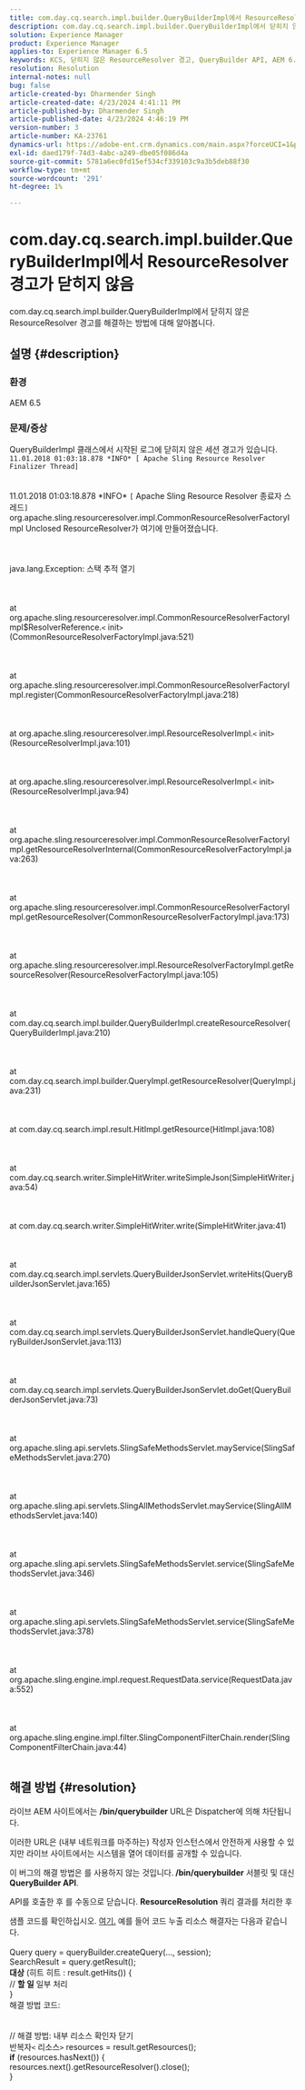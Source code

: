 ```yaml
---
title: com.day.cq.search.impl.builder.QueryBuilderImpl에서 ResourceResolver 경고가 닫히지 않음
description: com.day.cq.search.impl.builder.QueryBuilderImpl에서 닫히지 않은 ResourceResolver 경고를 해결하는 방법에 대해 알아봅니다.
solution: Experience Manager
product: Experience Manager
applies-to: Experience Manager 6.5
keywords: KCS, 닫히지 않은 ResourceResolver 경고, QueryBuilder API, AEM 6.5, Adobe Experience Manager 6.5, 문제 해결, com.day.cq.search.impl.builder.QueryBuilderImpl
resolution: Resolution
internal-notes: null
bug: false
article-created-by: Dharmender Singh
article-created-date: 4/23/2024 4:41:11 PM
article-published-by: Dharmender Singh
article-published-date: 4/23/2024 4:46:19 PM
version-number: 3
article-number: KA-23761
dynamics-url: https://adobe-ent.crm.dynamics.com/main.aspx?forceUCI=1&pagetype=entityrecord&etn=knowledgearticle&id=a4979244-9001-ef11-a1fd-6045bd026dc7
exl-id: daed179f-74d3-4abc-a249-dbe05f086d4a
source-git-commit: 5781a6ec0fd15ef534cf339103c9a3b5deb88f30
workflow-type: tm+mt
source-wordcount: '291'
ht-degree: 1%

---
```


# com.day.cq.search.impl.builder.QueryBuilderImpl에서 ResourceResolver 경고가 닫히지 않음


com.day.cq.search.impl.builder.QueryBuilderImpl에서 닫히지 않은 ResourceResolver 경고를 해결하는 방법에 대해 알아봅니다.

## 설명 {#description}


### 환경

AEM 6.5

### 문제/증상

QueryBuilderImpl 클래스에서 시작된 로그에 닫히지 않은 세션 경고가 있습니다. `11.01.2018 01:03:18.878 *INFO* [ Apache Sling Resource Resolver Finalizer Thread]`
<br><br><br>11.01.2018 01:03:18.878 \*INFO\* `[` Apache Sling Resource Resolver 종료자 스레드`]`  org.apache.sling.resourceresolver.impl.CommonResourceResolverFactoryImpl Unclosed ResourceResolver가 여기에 만들어졌습니다. <br><br><br><br>java.lang.Exception: 스택 추적 열기<br><br><br><br>at org.apache.sling.resourceresolver.impl.CommonResourceResolverFactoryImpl$ResolverReference.`<` init`>` (CommonResourceResolverFactoryImpl.java:521)<br><br><br><br>at org.apache.sling.resourceresolver.impl.CommonResourceResolverFactoryImpl.register(CommonResourceResolverFactoryImpl.java:218)<br><br><br><br>at org.apache.sling.resourceresolver.impl.ResourceResolverImpl.`<` init`>` (ResourceResolverImpl.java:101)<br><br><br><br>at org.apache.sling.resourceresolver.impl.ResourceResolverImpl.`<` init`>` (ResourceResolverImpl.java:94)<br><br><br><br>at org.apache.sling.resourceresolver.impl.CommonResourceResolverFactoryImpl.getResourceResolverInternal(CommonResourceResolverFactoryImpl.java:263)<br><br><br><br>at org.apache.sling.resourceresolver.impl.CommonResourceResolverFactoryImpl.getResourceResolver(CommonResourceResolverFactoryImpl.java:173)<br><br><br><br>at org.apache.sling.resourceresolver.impl.ResourceResolverFactoryImpl.getResourceResolver(ResourceResolverFactoryImpl.java:105)<br><br><br><br>at com.day.cq.search.impl.builder.QueryBuilderImpl.createResourceResolver(QueryBuilderImpl.java:210)<br><br><br><br>at com.day.cq.search.impl.builder.QueryImpl.getResourceResolver(QueryImpl.java:231)<br><br><br><br>at com.day.cq.search.impl.result.HitImpl.getResource(HitImpl.java:108)<br><br><br><br>at com.day.cq.search.writer.SimpleHitWriter.writeSimpleJson(SimpleHitWriter.java:54)<br><br><br><br>at com.day.cq.search.writer.SimpleHitWriter.write(SimpleHitWriter.java:41)<br><br><br><br>at com.day.cq.search.impl.servlets.QueryBuilderJsonServlet.writeHits(QueryBuilderJsonServlet.java:165)<br><br><br><br>at com.day.cq.search.impl.servlets.QueryBuilderJsonServlet.handleQuery(QueryBuilderJsonServlet.java:113)<br><br><br><br>at com.day.cq.search.impl.servlets.QueryBuilderJsonServlet.doGet(QueryBuilderJsonServlet.java:73)<br><br><br><br>at org.apache.sling.api.servlets.SlingSafeMethodsServlet.mayService(SlingSafeMethodsServlet.java:270)<br><br><br><br>at org.apache.sling.api.servlets.SlingAllMethodsServlet.mayService(SlingAllMethodsServlet.java:140)<br><br><br><br>at org.apache.sling.api.servlets.SlingSafeMethodsServlet.service(SlingSafeMethodsServlet.java:346)<br><br><br><br>at org.apache.sling.api.servlets.SlingSafeMethodsServlet.service(SlingSafeMethodsServlet.java:378)<br><br><br><br>at org.apache.sling.engine.impl.request.RequestData.service(RequestData.java:552)<br><br><br><br>at org.apache.sling.engine.impl.filter.SlingComponentFilterChain.render(SlingComponentFilterChain.java:44)<br><br>

## 해결 방법 {#resolution}


라이브 AEM 사이트에서는 <b>/bin/querybuilder</b> URL은 Dispatcher에 의해 차단됩니다.

이러한 URL은 (내부 네트워크를 마주하는) 작성자 인스턴스에서 안전하게 사용할 수 있지만 라이브 사이트에서는 시스템을 열어 데이터를 공개할 수 있습니다.

이 버그의 해결 방법은 를 사용하지 않는 것입니다.<b> /bin/querybuilder</b> 서블릿 및 대신 <b>QueryBuilder API</b>.

API를 호출한 후 를 수동으로 닫습니다. <b>ResourceResolution </b>쿼리 결과를 처리한 후

샘플 코드를 확인하십시오. [여기.](https://github.com/search?q=repo%3AAdobe-Consulting-Services%2Facs-aem-samples%20SampleQueryBuilder&amp;amp;type=code) 예를 들어 코드 누출 리소스 해결자는 다음과 같습니다.
<br> <br>Query query = queryBuilder.createQuery(..., session);<br>SearchResult = query.getResult();<br><b>대상</b> (히트 히트 : result.getHits()) {<br>// <b>할 일</b> 일부 처리<br>}<br>
해결 방법 코드:
<br> <br> <br>// 해결 방법: 내부 리소스 확인자 닫기<br>반복자`<` 리소스`>`  resources = result.getResources();<br><b>if</b> (resources.hasNext()) {<br>resources.next().getResourceResolver().close();<br>}
